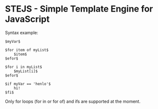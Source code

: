 # STEJS - Simple Template Engine for JavaScript


Syntax example:
```
$myVar$

$for item of myList$
    $item$
$efor$

$for i in myList$
    $myList[i]$
$efor$

$if myVar == 'henlo'$
    hi!
$fi$
```

Only for loops (for in or for of) and ifs are supported at the moment.